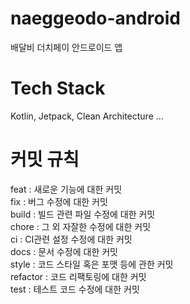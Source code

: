 # naeggeodo-android
배달비 더치페이 안드로이드 앱


# Tech Stack
Kotlin, Jetpack, Clean Architecture ... 



# 커밋 규칙

feat : 새로운 기능에 대한 커밋\
fix : 버그 수정에 대한 커밋\
build : 빌드 관련 파일 수정에 대한 커밋\
chore : 그 외 자잘한 수정에 대한 커밋\
ci : CI관련 설정 수정에 대한 커밋\
docs : 문서 수정에 대한 커밋\
style : 코드 스타일 혹은 포맷 등에 관한 커밋\
refactor :  코드 리팩토링에 대한 커밋\
test : 테스트 코드 수정에 대한 커밋
